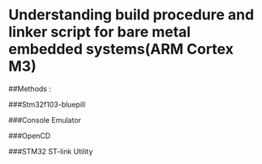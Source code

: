 # Understanding build procedure and linker script for bare metal embedded systems(ARM Cortex M3)

##Methods :

###Stm32f103-bluepill

###Console Emulator

###OpenCD

###STM32 ST-link Utility

 